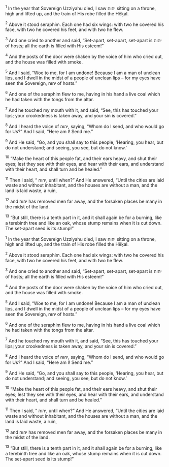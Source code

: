 <sup>1</sup> In the year that Sovereign Uzziyahu died, I saw יהוה sitting on a throne, high and lifted up, and the train of His robe filled the Hĕḵal.

<sup>2</sup> Above it stood seraphim. Each one had six wings: with two he covered his face, with two he covered his feet, and with two he flew.

<sup>3</sup> And one cried to another and said, “Set-apart, set-apart, set-apart is יהוה of hosts; all the earth is filled with His esteem!”

<sup>4</sup> And the posts of the door were shaken by the voice of him who cried out, and the house was filled with smoke.

<sup>5</sup> And I said, “Woe to me, for I am undone! Because I am a man of unclean lips, and I dwell in the midst of a people of unclean lips – for my eyes have seen the Sovereign, יהוה of hosts.”

<sup>6</sup> And one of the seraphim flew to me, having in his hand a live coal which he had taken with the tongs from the altar.

<sup>7</sup> And he touched my mouth with it, and said, “See, this has touched your lips; your crookedness is taken away, and your sin is covered.”

<sup>8</sup> And I heard the voice of יהוה, saying, “Whom do I send, and who would go for Us?” And I said, “Here am I! Send me.”

<sup>9</sup> And He said, “Go, and you shall say to this people, ‘Hearing, you hear, but do not understand; and seeing, you see, but do not know.’

<sup>10</sup> “Make the heart of this people fat, and their ears heavy, and shut their eyes; lest they see with their eyes, and hear with their ears, and understand with their heart, and shall turn and be healed.”

<sup>11</sup> Then I said, “ יהוה, until when?” And He answered, “Until the cities are laid waste and without inhabitant, and the houses are without a man, and the land is laid waste, a ruin,

<sup>12</sup> and יהוה has removed men far away, and the forsaken places be many in the midst of the land.

<sup>13</sup> “But still, there is a tenth part in it, and it shall again be for a burning, like a terebinth tree and like an oak, whose stump remains when it is cut down. The set-apart seed is its stump!”

<sup>1</sup> In the year that Sovereign Uzziyahu died, I saw יהוה sitting on a throne, high and lifted up, and the train of His robe filled the Hĕḵal.

<sup>2</sup> Above it stood seraphim. Each one had six wings: with two he covered his face, with two he covered his feet, and with two he flew.

<sup>3</sup> And one cried to another and said, “Set-apart, set-apart, set-apart is יהוה of hosts; all the earth is filled with His esteem!”

<sup>4</sup> And the posts of the door were shaken by the voice of him who cried out, and the house was filled with smoke.

<sup>5</sup> And I said, “Woe to me, for I am undone! Because I am a man of unclean lips, and I dwell in the midst of a people of unclean lips – for my eyes have seen the Sovereign, יהוה of hosts.”

<sup>6</sup> And one of the seraphim flew to me, having in his hand a live coal which he had taken with the tongs from the altar.

<sup>7</sup> And he touched my mouth with it, and said, “See, this has touched your lips; your crookedness is taken away, and your sin is covered.”

<sup>8</sup> And I heard the voice of יהוה, saying, “Whom do I send, and who would go for Us?” And I said, “Here am I! Send me.”

<sup>9</sup> And He said, “Go, and you shall say to this people, ‘Hearing, you hear, but do not understand; and seeing, you see, but do not know.’

<sup>10</sup> “Make the heart of this people fat, and their ears heavy, and shut their eyes; lest they see with their eyes, and hear with their ears, and understand with their heart, and shall turn and be healed.”

<sup>11</sup> Then I said, “ יהוה, until when?” And He answered, “Until the cities are laid waste and without inhabitant, and the houses are without a man, and the land is laid waste, a ruin,

<sup>12</sup> and יהוה has removed men far away, and the forsaken places be many in the midst of the land.

<sup>13</sup> “But still, there is a tenth part in it, and it shall again be for a burning, like a terebinth tree and like an oak, whose stump remains when it is cut down. The set-apart seed is its stump!”

